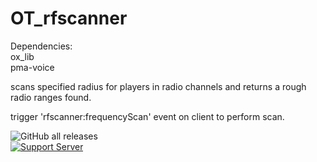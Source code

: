 # OT_rfscanner

Dependencies:
<br>
ox_lib 
<br>
pma-voice

scans specified radius for players in radio channels and returns a rough radio ranges found.

trigger 'rfscanner:frequencyScan' event on client to perform scan. 

![GitHub all releases](https://img.shields.io/github/downloads/OTSTUDIOS/OT_rfscanner/total?color=%2329c785&style=for-the-badge) 
<br>
[![Support Server](https://img.shields.io/discord/941423187105816616.svg?label=Discord&logo=Discord&colorB=%2329c785&style=for-the-badge)](https://dsc.gg/OTSTUDIOS)

